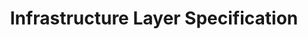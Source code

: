 ---
title: "Infrastructure Layer Specification"
metaTitle: "Beckn for Developers"
metaDescription: "Documentation for developers of the Beckn ecosystem"
---